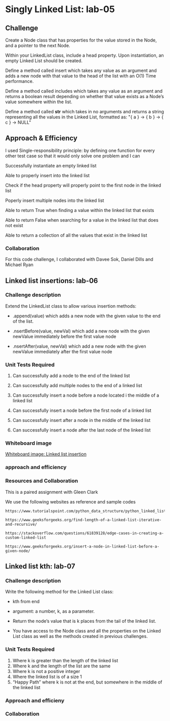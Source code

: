 # Singly Linked List: lab-05
<!-- Short summary or background information -->


## Challenge

Create a Node class that has properties for the value stored in the Node, and a pointer to the next Node.

Within your LinkedList class, include a head property. Upon instantiation, an empty Linked List should be created.

Define a method called insert which takes any value as an argument and adds a new node with that value to the head of the list with an O(1) Time performance.

Define a method called includes which takes any value as an argument and returns a boolean result depending on whether that value exists as a Node’s value somewhere within the list.

Define a method called __str__ which takes in no arguments and returns a string representing all the values in the Linked List, formatted as:
"{ a } -> { b } -> { c } -> NULL"

## Approach & Efficiency

I used Single-responsibility principle: by defining one function for every other test case so that it would only solve one problem and I can

Successfully instantiate an empty linked list

Able to properly insert into the linked list

Check if the head property will properly point to the first node in the linked list

Poperly insert multiple nodes into the linked list

Able to return True when finding a value within the linked list that exists

Able to return False when searching for a value in the linked list that does not exist

Able to return a collection of all the values that exist in the linked list

### Collaboration

For this code challenge, I collaborated with Davee Sok, Daniel Dills and Michael Ryan

## Linked list insertions: lab-06

### Challenge description

Extend the LinkedList class to allow various insertion methods:

- .append(value) which adds a new node with the given value to the end of the list.

- .nsertBefore(value, newVal) which add a new node with the given newValue immediately before the first value node

- .nsertAfter(value, newVal) which add a new node with the given newValue immediately after the first value node

### Unit Tests Required

1. Can successfully add a node to the end of the linked list

2. Can successfully add multiple nodes to the end of a linked list

3. Can successfully insert a node before a node located i the middle of a linked list

4. Can successfully insert a node before the first node of a linked list

5. Can successfully insert after a node in the middle of the linked list

6. Can successfully insert a node after the last node of the linked list

### Whiteboard image

[Whiteboard image: Linked list insertion](/home/wonde/codefellows/code-401/data-structures-and-algorithms/python/code_challenges/images/ll-insertion.jpg)

### approach and efficiency

### Resources and Collaboration

This is a paired assignment with Gleen Clark

We use the following websites as reference and sample codes

    https://www.tutorialspoint.com/python_data_structure/python_linked_lists.htm

    https://www.geeksforgeeks.org/find-length-of-a-linked-list-iterative-and-recursive/

    https://stackoverflow.com/questions/61839128/edge-cases-in-creating-a-custom-linked-list

    https://www.geeksforgeeks.org/insert-a-node-in-linked-list-before-a-given-node/


## Linked list kth: lab-07

### Challenge description

Write the following method for the Linked List class:

- kth from end

- argument: a number, k, as a parameter.

- Return the node’s value that is k places from the tail of the linked list.

- You have access to the Node class and all the properties on the Linked List class as well as the methods created in previous challenges.

### Unit Tests Required

1. Where k is greater than the length of the linked list
2. Where k and the length of the list are the same
3. Where k is not a positive integer
4. Where the linked list is of a size 1
5. “Happy Path” where k is not at the end, but somewhere in the middle of the linked list

### Approach and efficieny


### Collaboration

